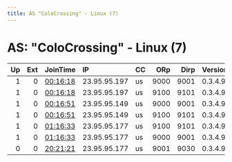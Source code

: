 ```yaml
---
title: AS "ColoCrossing" - Linux (7)
---
```


# AS: "ColoCrossing" - Linux (7)

|   Up |   Ext | JoinTime                                                                                            | IP           | CC   |   ORp |   Dirp | Version   | Contact                   | Nickname   |   eFamMembers |
|-----:|------:|:----------------------------------------------------------------------------------------------------|:-------------|:-----|------:|-------:|:----------|:--------------------------|:-----------|--------------:|
|    1 |     0 | [00:16:18](https://metrics.torproject.org/rs.html#details/0D8CFCFF01100F5626A35F2C3D6A6F1081FCF3AD) | 23.95.95.197 | us   |  9000 |   9001 | 0.3.4.9   | nathan.tor@protonmail.com | swerelays  |            28 |
|    1 |     0 | [00:16:18](https://metrics.torproject.org/rs.html#details/F5180DEF1CB33A09DA10AF172BF5E01EA1A9B579) | 23.95.95.197 | us   |  9100 |   9101 | 0.3.4.9   | nathan.tor@protonmail.com | swerelays  |            28 |
|    1 |     0 | [00:16:51](https://metrics.torproject.org/rs.html#details/3B1C13AF2D6BC6C419ACC8464667B608827DEF34) | 23.95.95.149 | us   |  9000 |   9001 | 0.3.4.9   | nathan.tor@protonmail.com | swerelays  |            28 |
|    1 |     0 | [00:16:51](https://metrics.torproject.org/rs.html#details/C7086D5DC6232972B70E36E8FC1B0FBA4851E4F6) | 23.95.95.149 | us   |  9100 |   9101 | 0.3.4.9   | nathan.tor@protonmail.com | swerelays  |            28 |
|    1 |     0 | [01:16:33](https://metrics.torproject.org/rs.html#details/46DB1E26C4224DEAFB83D9C9457F722F68AE948C) | 23.95.95.177 | us   |  9100 |   9101 | 0.3.4.9   | nathan.tor@protonmail.com | swerelays  |            28 |
|    1 |     0 | [01:16:33](https://metrics.torproject.org/rs.html#details/95D6353B5A792DEA201F5C5D395E30162F6DB8F7) | 23.95.95.177 | us   |  9000 |   9001 | 0.3.4.9   | nathan.tor@protonmail.com | swerelays  |            28 |
|    0 |     0 | [20:21:21](https://metrics.torproject.org/rs.html#details/79F6EC5C22021AD7EA8FD9501A5D321595E37118) | 23.95.95.177 | us   |  9001 |   9030 | 0.3.4.9   | None                      | Unnamed    |             1 |
